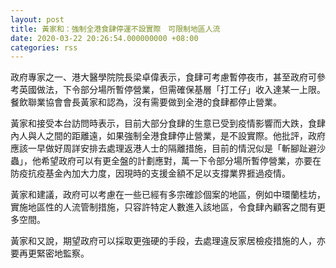 ```yaml
---
layout: post
title: 黃家和：強制全港食肆停運不設實際　可限制地區人流
date: 2020-03-22 20:26:54.000000000 +08:00
categories: rss
---
```


政府專家之一、港大醫學院院長梁卓偉表示，食肆可考慮暫停夜市，甚至政府可參考英國做法，下令部分場所暫停營業，但需確保基層「打工仔」收入達某一上限。餐飲聯業協會會長黃家和認為，沒有需要做到全港的食肆都停止營業。

黃家和接受本台訪問時表示，目前大部分食肆的生意已受到疫情影響而大跌，食肆內人與人之間的距離遠，如果強制全港食肆停止營業，是不設實際。他批評，政府應該一早做好周詳安排去處理返港人士的隔離措施，目前的情況似是「斬腳趾避沙蟲」，他希望政府可以有更全盤的計劃應對，萬一下令部分場所暫停營業，亦要在防疫抗疫基金內加大力度，因現時的支援金額不足以支撐業界捱過疫情。

黃家和建議，政府可以考慮在一些已經有多宗確診個案的地區，例如中環蘭桂坊，實施地區性的人流管制措施，只容許特定人數進入該地區，令食肆內顧客之間有更多空間。

黃家和又說，期望政府可以採取更強硬的手段，去處理違反家居檢疫措施的人，亦要再更緊密地監察。
